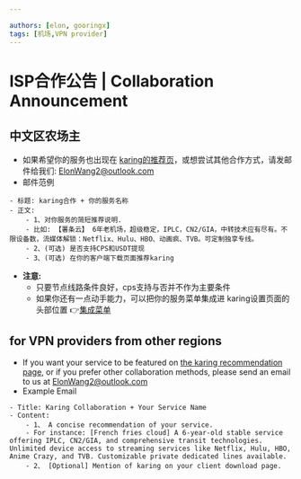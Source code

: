 ```yaml
---

authors: [elon, gooringx]
tags: [机场,VPN provider]
---
```

# ISP合作公告 | Collaboration Announcement

## 中文区农场主
- 如果希望你的服务也出现在 [karing的推荐页](https://1.x31415926.top/cn.html)，或想尝试其他合作方式，请发邮件给我们: ElonWang2@outlook.com
- 邮件范例
```
- 标题: karing合作 + 你的服务名称
- 正文:
    - 1、对你服务的简短推荐说明.
    - 比如: 【薯条云】 6年老机场，超级稳定，IPLC，CN2/GIA，中转技术应有尽有。不限设备数，流媒体解锁：Netflix、Hulu、HBO、动画疯、TVB。可定制独享专线。
    - 2、(可选) 是否支持CPS和USDT提现
    - 3、(可选) 在你的客户端下载页面推荐karing
```
- **注意:**
  - 只要节点线路条件良好，cps支持与否并不作为主要条件
  - 如果你还有一点动手能力，可以把你的服务菜单集成进 karing设置页面的头部位置 👉[集成菜单](/cooperation/menu)

## for VPN providers from other regions
- If you want your service to be featured on [the karing recommendation page](https://1.x31415926.top/en.html), or if you prefer other collaboration methods, please send an email to us at ElonWang2@outlook.com
- Example Email
```
- Title: Karing Collaboration + Your Service Name
- Content:
    - 1、 A concise recommendation of your service.
    - For instance: [French fries cloud] A 6-year-old stable service offering IPLC, CN2/GIA, and comprehensive transit technologies. Unlimited device access to streaming services like Netflix, Hulu, HBO, Anime Crazy, and TVB. Customizable private dedicated lines available.
    - 2、 [Optional] Mention of karing on your client download page.
```


